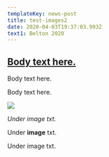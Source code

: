 ```yaml
---
templateKey: news-post
title: test-images2
date: 2020-04-03T19:37:03.993Z
text1: Belton 2020
---
```

## [Body text here.](https://confident-cray-1e8ad0.netlify.app/)

Body text here.

Body text here.

![](https://res.cloudinary.com/drgctrdk4/image/upload/v1585852226/dog02_ncifsm.jpg)

*Under image txt.*

Under **image** txt.

Under image txt.